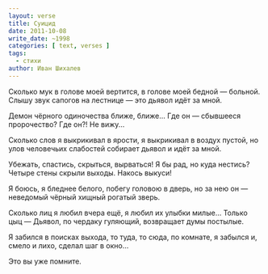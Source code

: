 ```yaml
---
layout: verse
title: Суицид
date: 2011-10-08
write_date: ~1998
categories: [ text, verses ]
tags:
  - стихи
author: Иван Шихалев
---
```

Сколько мук
    в голове моей
        вертится,
в голове моей
    бедной —
        больной.
Слышу звук
    сапогов на лестнице —
        это дьявол
            идёт за мной.

<!--more-->

Демон
    чёрного одиночества
        ближе, ближе...
Где он —
    сбывшееся пророчество?
Где он?!
Не вижу...

Сколько слов
    я выкрикивал
        в ярости,
я выкрикивал
    в воздух
        пустой,
но улов
    человечьих слабостей
собирает дьявол
    и идёт
        за мной.

Убежать, спастись,
    скрыться,
        вырваться!
Я бы рад,
    но куда нестись?
Четыре стены
    скрыли выходы.
Накось
    выкуси!

Я боюсь,
    я бледнее белого,
побегу
    головою в дверь,
но за нею
    он — неведомый
чёрный
    хищный
        рогатый зверь.

Сколько лиц
    я любил
        вчера ещё,
я любил
    их улыбки
        милые...
Только цыц —
Дьявол,
    по чердаку гуляющий,
возвращает
    думы
        постылые.

Я забился
    в поисках выхода,
то туда,
    то сюда,
        по комнате,
я забылся
    и, смело и лихо,
        сделал шаг в окно...

Это
    вы
        уже помните.
